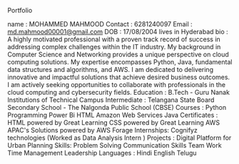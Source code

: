  Portfolio

 
name : MOHAMMED MAHMOOD 
Contact : 6281240097
Email : md.mahmood00001@gmail.com
DOB : 17/08/2004
lives in Hyderabad
bio : A highly motivated professional with a proven track record of success in addressing complex challenges within the IT industry.  My background in Computer Science and Networking provides a unique perspective on cloud computing solutions. My expertise encompasses Python, Java, fundamental data structures and algorithms, and AWS. I am dedicated to delivering innovative and impactful solutions that achieve desired business outcomes. I am actively seeking opportunities to collaborate with professionals in the cloud computing and cybersecurity fields.
Education : B.Tech - Guru Nanak Institutions of Technical Campus 
Intermediate : Telangana State Board
Secondary School - The Nalgonda Public School (CBSE)
Courses : Python Programming 
Power Bi 
HTML
Amazon Web Services 
Java
Certificates :
HTML powered by Great Learning 
CSS powered by Great Learning 
AWS APAC's Solutions  powered by AWS Forage 
Internships: 
Cognifyz technologies (Worked as Data Analysis Intern )
Projects : Digital Platform for Urban Planning
Skills: Problem Solving 
Communication Skills
Team Work 
Time Management
Leadership 
Languages : 
Hindi 
English
Telugu
